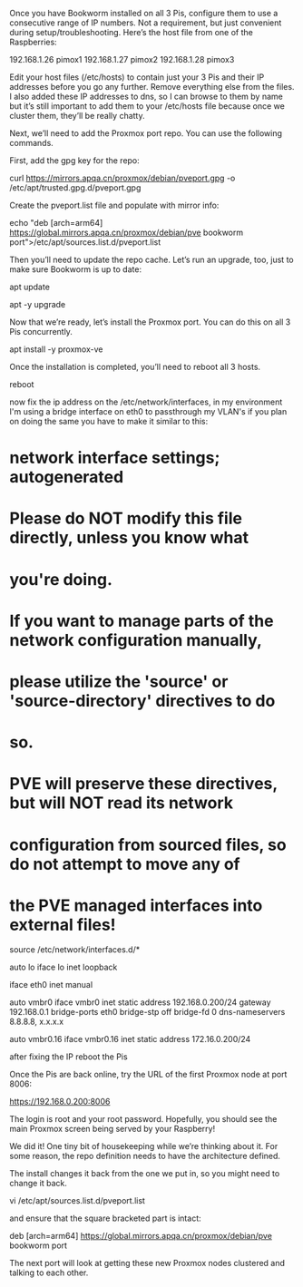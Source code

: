 Once you have Bookworm installed on all 3 Pis, configure them to use a consecutive range of IP numbers. Not a requirement, but just convenient during setup/troubleshooting. Here’s the host file from one of the Raspberries:

192.168.1.26     pimox1
192.168.1.27     pimox2
192.168.1.28     pimox3

Edit your host files (/etc/hosts) to contain just your 3 Pis and their IP addresses before you go any further. 
Remove everything else from the files. 
I also added these IP addresses to dns, so I can browse to them by name but it’s still important to add them to your /etc/hosts file because once we cluster them, they’ll be really chatty.

Next, we’ll need to add the Proxmox port repo. You can use the following commands.

First, add the gpg key for the repo:

curl https://mirrors.apqa.cn/proxmox/debian/pveport.gpg -o /etc/apt/trusted.gpg.d/pveport.gpg

Create the pveport.list file and populate with mirror info:

echo "deb [arch=arm64] https://global.mirrors.apqa.cn/proxmox/debian/pve bookworm port">/etc/apt/sources.list.d/pveport.list

Then you’ll need to update the repo cache. Let’s run an upgrade, too, just to make sure Bookworm is up to date:

apt update

apt -y upgrade

Now that we’re ready, let’s install the Proxmox port. You can do this on all 3 Pis concurrently.

apt install -y proxmox-ve 

Once the installation is completed, you’ll need to reboot all 3 hosts.

reboot

now fix the ip address on the /etc/network/interfaces, in my environment I'm using a bridge interface on eth0 to passthrough my VLAN's if you plan on doing the same you have to make it similar to this:

# network interface settings; autogenerated
# Please do NOT modify this file directly, unless you know what
# you're doing.
#
# If you want to manage parts of the network configuration manually,
# please utilize the 'source' or 'source-directory' directives to do
# so.
# PVE will preserve these directives, but will NOT read its network
# configuration from sourced files, so do not attempt to move any of
# the PVE managed interfaces into external files!

source /etc/network/interfaces.d/*

auto lo
iface lo inet loopback

iface eth0 inet manual

auto vmbr0
iface vmbr0 inet static
        address 192.168.0.200/24
        gateway 192.168.0.1
        bridge-ports eth0
        bridge-stp off
        bridge-fd 0
        dns-nameservers 8.8.8.8, x.x.x.x

auto vmbr0.16
iface vmbr0.16 inet static
        address 172.16.0.200/24

after fixing the IP reboot the Pis

Once the Pis are back online, try the URL of the first Proxmox node at port 8006:

https://192.168.0.200:8006

The login is root and your root password. Hopefully, you should see the main Proxmox screen being served by your Raspberry!


We did it! One tiny bit of housekeeping while we’re thinking about it. For some reason, the repo definition needs to have the architecture defined. 

The install changes it back from the one we put in, so you might need to change it back.

vi /etc/apt/sources.list.d/pveport.list

and ensure that the square bracketed part is intact:

deb [arch=arm64] https://global.mirrors.apqa.cn/proxmox/debian/pve bookworm port

The next port will look at getting these new Proxmox nodes clustered and talking to each other.
